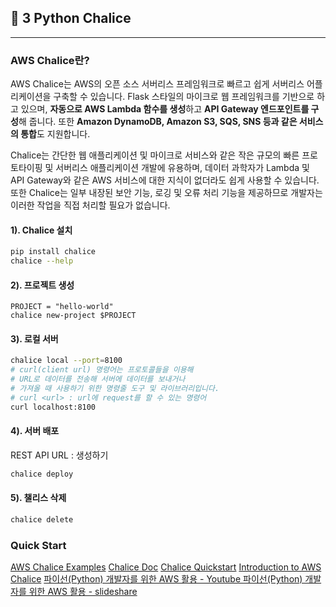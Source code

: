 ## 🍷 3  Python Chalice

---

### AWS Chalice란?
AWS Chalice는 AWS의 오픈 소스 서버리스 프레임워크로 빠르고 쉽게 서버리스 어플리케이션을 구축할 수 있습니다. Flask 스타일의 마이크로 웹 프레임워크를 기반으로 하고 있으며, **자동으로 AWS Lambda 함수를 생성**하고 **API Gateway 엔드포인트를 구성**해 줍니다. 또한 **Amazon DynamoDB, Amazon S3, SQS, SNS 등과 같은 서비스의 통합**도 지원합니다.

Chalice는 간단한 웹 애플리케이션 및 마이크로 서비스와 같은 작은 규모의 빠른 프로토타이핑 및 서버리스 애플리케이션 개발에 유용하며, 데이터 과학자가 Lambda 및 API Gateway와 같은 AWS 서비스에 대한 지식이 없더라도 쉽게 사용할 수 있습니다. 또한 Chalice는 일부 내장된 보안 기능, 로깅 및 오류 처리 기능을 제공하므로 개발자는 이러한 작업을 직접 처리할 필요가 없습니다.


#### 1). Chalice 설치
```bash
pip install chalice
chalice --help
```
#### 2). 프로젝트 생성
```shell
PROJECT = "hello-world"
chalice new-project $PROJECT
```

#### 3). 로컬 서버 
```bash
chalice local --port=8100
# curl(client url) 명령어는 프로토콜들을 이용해 
# URL로 데이터를 전송해 서버에 데이터를 보내거나 
# 가져올 때 사용하기 위한 명령줄 도구 및 라이브러리입니다.
# curl <url> : url에 request를 할 수 있는 명령어
curl localhost:8100
```

#### 4). 서버 배포
REST API URL : 생성하기
```bash
chalice deploy
```

#### 5). 챌리스 삭제
```bash
chalice delete
```

### Quick Start
[AWS Chalice Examples](https://github.com/daekeun-ml/aws-chalice-examples/tree/main)
[Chalice Doc](https://aws.github.io/chalice/)
[Chalice Quickstart](https://aws.github.io/chalice/quickstart.html)
[Introduction to AWS Chalice](https://chalice-workshop.readthedocs.io/en/latest/todo-app/part1/00-intro-chalice.html)
[파이선(Python) 개발자를 위한 AWS 활용 - Youtube ](https://www.youtube.com/watch?v=0rkRvEr9RMk)
[파이선(Python) 개발자를 위한 AWS 활용 - slideshare](https://www.slideshare.net/awskorea/recap2016-1pythononaws)
